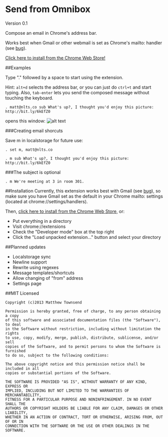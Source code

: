 Send from Omnibox
=================

Version 0.1

Compose an email in Chrome's address bar.

Works best when Gmail or other webmail is set as Chrome's mailto: handler (see [bug](https://github.com/nlts/Send-from-Omnibox/issues/1)).

[Click here to install from the Chrome Web Store!](https://chrome.google.com/webstore/detail/send-from-omnibox/pfebpahfiklkbdgdacdcdojjejhpbkgc)

##Examples

Type "." followed by a space to start using the extension.

Hint: ```alt+d``` selects the address bar, or you can just do ```ctrl+t``` and start typing. Also, ```tab-enter``` lets you send the composed message without touching the keyboard.

```
. matt@nlts.co sub What's up?, I thought you'd enjoy this picture: http://bit.ly/6kEfZ0
```
opens this window:
![alt text](http://i.imgur.com/6VTcHTt.png "The pic is a 1906 panorama of SF after the earthquake.")


###Creating email shorcuts

Save m in localstorage for future use:

```
. set m, matt@nlts.co
```

```
. m sub What's up?, I thought you'd enjoy this picture: http://bit.ly/6kEfZ0
```

###The subject is optional

```
. m We're meeting at 3 in room 301.
```

##Installation
Currently, this extension works best with Gmail (see [bug](https://github.com/nlts/Send-from-Omnibox/issues/1)), so make sure you have Gmail set as the default in your Chrome mailto: settings (located at chrome://settings/handlers).

Then, [click here to install from the Chrome Web Store,](https://chrome.google.com/webstore/detail/send-from-omnibox/pfebpahfiklkbdgdacdcdojjejhpbkgc) or:

- Put everything in a directory
- Visit chrome://extensions
- Check the "Developer mode" box at the top right
- Click the "Load unpacked extension..." button and select your directory

##Planned updates
- Localstorage sync
- Newline support
- Rewrite using regexes
- Message templates/shortcuts
- Allow changing of "from" address
- Settings page

##MIT Licensed
```
Copyright (c)2013 Matthew Townsend

Permission is hereby granted, free of charge, to any person obtaining a copy 
of this software and associated documentation files (the "Software"), to deal 
in the Software without restriction, including without limitation the rights 
to use, copy, modify, merge, publish, distribute, sublicense, and/or sell 
copies of the Software, and to permit persons to whom the Software is furnished
to do so, subject to the following conditions:

The above copyright notice and this permission notice shall be included in all 
copies or substantial portions of the Software.

THE SOFTWARE IS PROVIDED "AS IS", WITHOUT WARRANTY OF ANY KIND, EXPRESS OR 
IMPLIED, INCLUDING BUT NOT LIMITED TO THE WARRANTIES OF MERCHANTABILITY, 
FITNESS FOR A PARTICULAR PURPOSE AND NONINFRINGEMENT. IN NO EVENT SHALL THE 
AUTHORS OR COPYRIGHT HOLDERS BE LIABLE FOR ANY CLAIM, DAMAGES OR OTHER LIABILITY,
WHETHER IN AN ACTION OF CONTRACT, TORT OR OTHERWISE, ARISING FROM, OUT OF OR IN
CONNECTION WITH THE SOFTWARE OR THE USE OR OTHER DEALINGS IN THE SOFTWARE.
```


